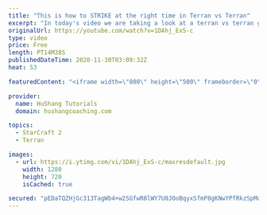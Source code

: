 ```yaml
---
title: "This is how to STRIKE at the right time in Terran vs Terran"
excerpt: "In today's video we are taking a look at a terran vs terran game I played that showcases some patience and how I like to calculate when it's the correct time to attack!  Coaching -------------------------------------------------------------------------- Website: https://www.hushangcoaching.com  Interested"
originalUrl: https://youtube.com/watch?v=1DAhj_ExS-c
type: video
price: Free
length: PT14M38S
publishedDateTime: 2020-11-30T03:09:32Z
heat: 53

featuredContent: "<iframe width=\"800\" height=\"500\" frameborder=\"0\" src=\"https://www.youtube.com/embed/1DAhj_ExS-c\" allow=\"accelerometer; autoplay; encrypted-media; gyroscope; picture-in-picture\" allowfullscreen></iframe>"

provider:
  name: HuShang Tutorials
  domain: hushangcoaching.com

topics:
  - StarCraft 2
  - Terran

images:
  - url: https://i.ytimg.com/vi/1DAhj_ExS-c/maxresdefault.jpg
    width: 1280
    height: 720
    isCached: true

secured: "pEDaTQZHjGc313TagWb4+w2SGfwR8lWY7U0JOoBqyxSfmP8gKNwYPfRkzSpMdhNRbaKOmejccY4DmCPbUvtxY2rEeIIzw0OepFleTB7fWIfUzBDyg3VTy0qyPNhZH7wSJZ8L1FUuoPaLBSgnvOU6bJuH7ZwO+VsJI3X5lAVlssFxEg1GFxJlQRTB1RGYQszWPib+Gy+nK9VIMOF/B7OptInSZxaim2P8g9l6cmMIxfb59U48h4YRcL96bdgJidRmWdWjjEtx1evsgnLHmB9767JlrZlbis4OJuV7t6S3B6cNhX2UnxCDURvnFkTWc627ei9maNO+o8VaMFMolcsBzb0oIZL6A225qqfOkFMfBj7j/C2GmK0xp/+4Vf8Dy3OUtBVJKU6ZtldQEj7s4Os87SH2Zy3bol4ws+sxEbbOBOM=;+lr3PLiUt+W3MhoDeNJwqg=="
---
```


